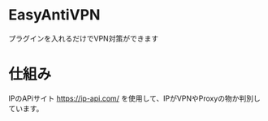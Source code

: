 # EasyAntiVPN
プラグインを入れるだけでVPN対策ができます

# 仕組み
IPのAPiサイト
https://ip-api.com/
を使用して、IPがVPNやProxyの物か判別しています。
